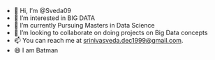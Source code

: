 - 👋 Hi, I’m @Sveda09
- 👀 I’m interested in BIG DATA
- 🌱 I’m currently Pursuing Masters in Data Science
- 💞️ I’m looking to collaborate on doing projects on Big Data concepts
- 📫 You can reach me at srinivasveda.dec1999@gmail.com.
- 😄 I am Batman

<!---
Sveda09/Sveda09 is a ✨ special ✨ repository because its `README.md` (this file) appears on your GitHub profile.
You can click the Preview link to take a look at your changes.
--->
